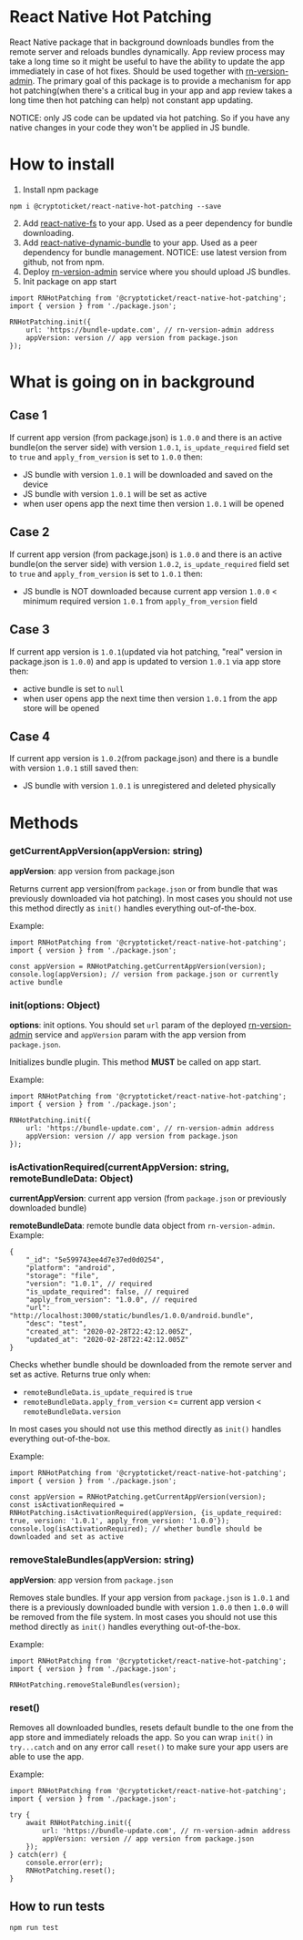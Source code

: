 # React Native Hot Patching

React Native package that in background downloads bundles from the remote server and reloads bundles dynamically. App review process may take a long time so it might be useful to have the ability to update the app immediately in case of hot fixes. Should be used together with [rn-version-admin](https://github.com/cryptoticket/rn-version-admin). The primary goal of this package is to provide a mechanism for app hot patching(when there's a critical bug in your app and app review takes a long time then hot patching can help) not constant app updating.

NOTICE: only JS code can be updated via hot patching. So if you have any native changes in your code they won't be applied in JS bundle.

# How to install

1. Install npm package
```
npm i @cryptoticket/react-native-hot-patching --save
```
2. Add [react-native-fs](https://github.com/itinance/react-native-fs) to your app. Used as a peer dependency for bundle downloading.
3. Add [react-native-dynamic-bundle](https://github.com/mauritsd/react-native-dynamic-bundle) to your app. Used as a peer dependency for bundle management. NOTICE: use latest version from github, not from npm.
4. Deploy [rn-version-admin](https://github.com/cryptoticket/rn-version-admin) service where you should upload JS bundles.
5. Init package on app start
```
import RNHotPatching from '@cryptoticket/react-native-hot-patching';
import { version } from './package.json';

RNHotPatching.init({
	url: 'https://bundle-update.com', // rn-version-admin address 
    appVersion: version // app version from package.json
});
```

# What is going on in background

## Case 1
If current app version (from package.json) is `1.0.0` and there is an active bundle(on the server side) with version `1.0.1`, `is_update_required` field set to `true` and `apply_from_version` is set to `1.0.0` then:
- JS bundle with version `1.0.1` will be downloaded and saved on the device
- JS bundle with version `1.0.1` will be set as active
- when user opens app the next time then version `1.0.1` will be opened

## Case 2
If current app version (from package.json) is `1.0.0` and there is an active bundle(on the server side) with version `1.0.2`, `is_update_required` field set to `true` and `apply_from_version` is set to `1.0.1` then:
- JS bundle is NOT downloaded because current app version `1.0.0` < minimum required version `1.0.1` from `apply_from_version` field

## Case 3
If current app version is `1.0.1`(updated via hot patching, "real" version in package.json is `1.0.0`) and app is updated to version `1.0.1` via app store then:
- active bundle is set to `null`
- when user opens app the next time then version `1.0.1` from the app store will be opened

## Case 4
If current app version is `1.0.2`(from package.json) and there is a bundle with version `1.0.1` still saved then:
- JS bundle with version `1.0.1` is unregistered and deleted physically


# Methods

### getCurrentAppVersion(appVersion: string)
**appVersion**: app version from package.json

Returns current app version(from `package.json` or from bundle that was previously downloaded via hot patching). In most cases you should not use this method directly as `init()` handles everything out-of-the-box.

Example:
```
import RNHotPatching from '@cryptoticket/react-native-hot-patching';
import { version } from './package.json';

const appVersion = RNHotPatching.getCurrentAppVersion(version);
console.log(appVersion); // version from package.json or currently active bundle
```

### init(options: Object)
**options**: init options. You should set `url` param of the deployed [rn-version-admin](https://github.com/cryptoticket/rn-version-admin) service and `appVersion` param with the app version from `package.json`.

Initializes bundle plugin. This method **MUST** be called on app start.

Example:
```
import RNHotPatching from '@cryptoticket/react-native-hot-patching';
import { version } from './package.json';

RNHotPatching.init({
	url: 'https://bundle-update.com', // rn-version-admin address 
    appVersion: version // app version from package.json
});
```

### isActivationRequired(currentAppVersion: string, remoteBundleData: Object)
**currentAppVersion**: current app version (from `package.json` or previously downloaded bundle)

**remoteBundleData**: remote bundle data object from `rn-version-admin`. Example:
```
{
    "_id": "5e599743ee4d7e37ed0d0254",
    "platform": "android",
    "storage": "file",
    "version": "1.0.1", // required
    "is_update_required": false, // required
    "apply_from_version": "1.0.0", // required
    "url": "http://localhost:3000/static/bundles/1.0.0/android.bundle",
    "desc": "test",
    "created_at": "2020-02-28T22:42:12.005Z",
    "updated_at": "2020-02-28T22:42:12.005Z"
}
```

Checks whether bundle should be downloaded from the remote server and set as active. Returns true only when:
- `remoteBundleData.is_update_required` is `true`
- `remoteBundleData.apply_from_version` <= current app version < `remoteBundleData.version`

In most cases you should not use this method directly as `init()` handles everything out-of-the-box.

Example:
```
import RNHotPatching from '@cryptoticket/react-native-hot-patching';
import { version } from './package.json';

const appVersion = RNHotPatching.getCurrentAppVersion(version);
const isActivationRequired = RNHotPatching.isActivationRequired(appVersion, {is_update_required: true, version: '1.0.1', apply_from_version: '1.0.0'});
console.log(isActivationRequired); // whether bundle should be downloaded and set as active
```

### removeStaleBundles(appVersion: string)
**appVersion**: app version from `package.json`

Removes stale bundles. If your app version from `package.json` is `1.0.1` and there is a previously downloaded bundle with version `1.0.0` then `1.0.0` will be removed from the file system. In most cases you should not use this method directly as `init()` handles everything out-of-the-box.

Example:
```
import RNHotPatching from '@cryptoticket/react-native-hot-patching';
import { version } from './package.json';

RNHotPatching.removeStaleBundles(version);
```

### reset()

Removes all downloaded bundles, resets default bundle to the one from the app store and immediately reloads the app. So you can wrap `init()` in `try...catch` and on any error call `reset()` to make sure your app users are able to use the app.

Example:
```
import RNHotPatching from '@cryptoticket/react-native-hot-patching';
import { version } from './package.json';

try {
	await RNHotPatching.init({
		url: 'https://bundle-update.com', // rn-version-admin address 
		appVersion: version // app version from package.json
	});
} catch(err) {
	console.error(err);
    RNHotPatching.reset();
}
```

## How to run tests
```
npm run test
```
